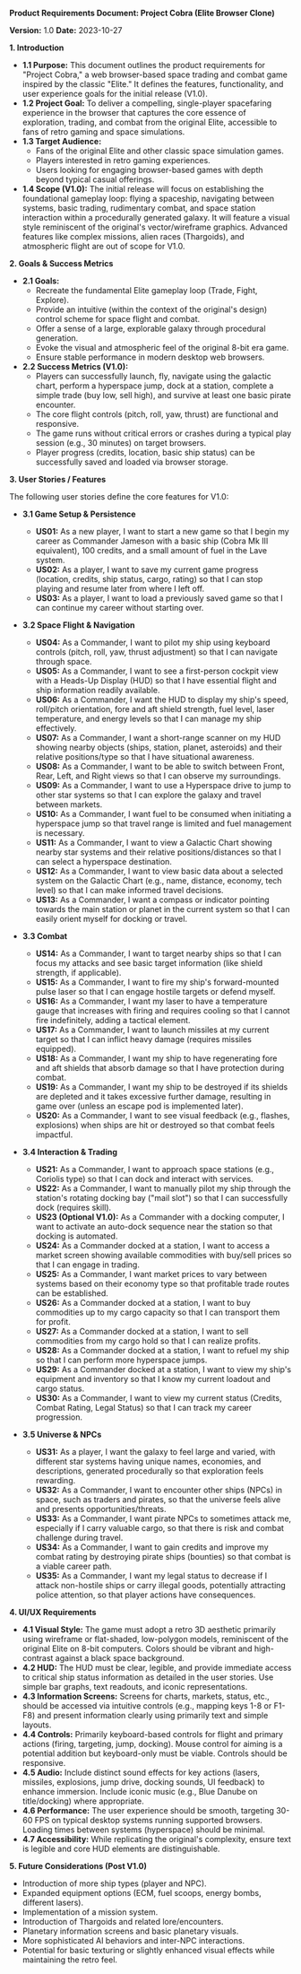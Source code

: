 **Product Requirements Document: Project Cobra (Elite Browser Clone)**

**Version:** 1.0
**Date:** 2023-10-27

**1. Introduction**

*   **1.1 Purpose:** This document outlines the product requirements for "Project Cobra," a web browser-based space trading and combat game inspired by the classic "Elite." It defines the features, functionality, and user experience goals for the initial release (V1.0).
*   **1.2 Project Goal:** To deliver a compelling, single-player spacefaring experience in the browser that captures the core essence of exploration, trading, and combat from the original Elite, accessible to fans of retro gaming and space simulations.
*   **1.3 Target Audience:**
    *   Fans of the original Elite and other classic space simulation games.
    *   Players interested in retro gaming experiences.
    *   Users looking for engaging browser-based games with depth beyond typical casual offerings.
*   **1.4 Scope (V1.0):** The initial release will focus on establishing the foundational gameplay loop: flying a spaceship, navigating between systems, basic trading, rudimentary combat, and space station interaction within a procedurally generated galaxy. It will feature a visual style reminiscent of the original's vector/wireframe graphics. Advanced features like complex missions, alien races (Thargoids), and atmospheric flight are out of scope for V1.0.

**2. Goals & Success Metrics**

*   **2.1 Goals:**
    *   Recreate the fundamental Elite gameplay loop (Trade, Fight, Explore).
    *   Provide an intuitive (within the context of the original's design) control scheme for space flight and combat.
    *   Offer a sense of a large, explorable galaxy through procedural generation.
    *   Evoke the visual and atmospheric feel of the original 8-bit era game.
    *   Ensure stable performance in modern desktop web browsers.
*   **2.2 Success Metrics (V1.0):**
    *   Players can successfully launch, fly, navigate using the galactic chart, perform a hyperspace jump, dock at a station, complete a simple trade (buy low, sell high), and survive at least one basic pirate encounter.
    *   The core flight controls (pitch, roll, yaw, thrust) are functional and responsive.
    *   The game runs without critical errors or crashes during a typical play session (e.g., 30 minutes) on target browsers.
    *   Player progress (credits, location, basic ship status) can be successfully saved and loaded via browser storage.

**3. User Stories / Features**

The following user stories define the core features for V1.0:

*   **3.1 Game Setup & Persistence**
    *   **US01:** As a new player, I want to start a new game so that I begin my career as Commander Jameson with a basic ship (Cobra Mk III equivalent), 100 credits, and a small amount of fuel in the Lave system.
    *   **US02:** As a player, I want to save my current game progress (location, credits, ship status, cargo, rating) so that I can stop playing and resume later from where I left off.
    *   **US03:** As a player, I want to load a previously saved game so that I can continue my career without starting over.

*   **3.2 Space Flight & Navigation**
    *   **US04:** As a Commander, I want to pilot my ship using keyboard controls (pitch, roll, yaw, thrust adjustment) so that I can navigate through space.
    *   **US05:** As a Commander, I want to see a first-person cockpit view with a Heads-Up Display (HUD) so that I have essential flight and ship information readily available.
    *   **US06:** As a Commander, I want the HUD to display my ship's speed, roll/pitch orientation, fore and aft shield strength, fuel level, laser temperature, and energy levels so that I can manage my ship effectively.
    *   **US07:** As a Commander, I want a short-range scanner on my HUD showing nearby objects (ships, station, planet, asteroids) and their relative positions/type so that I have situational awareness.
    *   **US08:** As a Commander, I want to be able to switch between Front, Rear, Left, and Right views so that I can observe my surroundings.
    *   **US09:** As a Commander, I want to use a Hyperspace drive to jump to other star systems so that I can explore the galaxy and travel between markets.
    *   **US10:** As a Commander, I want fuel to be consumed when initiating a hyperspace jump so that travel range is limited and fuel management is necessary.
    *   **US11:** As a Commander, I want to view a Galactic Chart showing nearby star systems and their relative positions/distances so that I can select a hyperspace destination.
    *   **US12:** As a Commander, I want to view basic data about a selected system on the Galactic Chart (e.g., name, distance, economy, tech level) so that I can make informed travel decisions.
    *   **US13:** As a Commander, I want a compass or indicator pointing towards the main station or planet in the current system so that I can easily orient myself for docking or travel.

*   **3.3 Combat**
    *   **US14:** As a Commander, I want to target nearby ships so that I can focus my attacks and see basic target information (like shield strength, if applicable).
    *   **US15:** As a Commander, I want to fire my ship's forward-mounted pulse laser so that I can engage hostile targets or defend myself.
    *   **US16:** As a Commander, I want my laser to have a temperature gauge that increases with firing and requires cooling so that I cannot fire indefinitely, adding a tactical element.
    *   **US17:** As a Commander, I want to launch missiles at my current target so that I can inflict heavy damage (requires missiles equipped).
    *   **US18:** As a Commander, I want my ship to have regenerating fore and aft shields that absorb damage so that I have protection during combat.
    *   **US19:** As a Commander, I want my ship to be destroyed if its shields are depleted and it takes excessive further damage, resulting in game over (unless an escape pod is implemented later).
    *   **US20:** As a Commander, I want to see visual feedback (e.g., flashes, explosions) when ships are hit or destroyed so that combat feels impactful.

*   **3.4 Interaction & Trading**
    *   **US21:** As a Commander, I want to approach space stations (e.g., Coriolis type) so that I can dock and interact with services.
    *   **US22:** As a Commander, I want to manually pilot my ship through the station's rotating docking bay ("mail slot") so that I can successfully dock (requires skill).
    *   **US23 (Optional V1.0):** As a Commander with a docking computer, I want to activate an auto-dock sequence near the station so that docking is automated.
    *   **US24:** As a Commander docked at a station, I want to access a market screen showing available commodities with buy/sell prices so that I can engage in trading.
    *   **US25:** As a Commander, I want market prices to vary between systems based on their economy type so that profitable trade routes can be established.
    *   **US26:** As a Commander docked at a station, I want to buy commodities up to my cargo capacity so that I can transport them for profit.
    *   **US27:** As a Commander docked at a station, I want to sell commodities from my cargo hold so that I can realize profits.
    *   **US28:** As a Commander docked at a station, I want to refuel my ship so that I can perform more hyperspace jumps.
    *   **US29:** As a Commander docked at a station, I want to view my ship's equipment and inventory so that I know my current loadout and cargo status.
    *   **US30:** As a Commander, I want to view my current status (Credits, Combat Rating, Legal Status) so that I can track my career progression.

*   **3.5 Universe & NPCs**
    *   **US31:** As a player, I want the galaxy to feel large and varied, with different star systems having unique names, economies, and descriptions, generated procedurally so that exploration feels rewarding.
    *   **US32:** As a Commander, I want to encounter other ships (NPCs) in space, such as traders and pirates, so that the universe feels alive and presents opportunities/threats.
    *   **US33:** As a Commander, I want pirate NPCs to sometimes attack me, especially if I carry valuable cargo, so that there is risk and combat challenge during travel.
    *   **US34:** As a Commander, I want to gain credits and improve my combat rating by destroying pirate ships (bounties) so that combat is a viable career path.
    *   **US35:** As a Commander, I want my legal status to decrease if I attack non-hostile ships or carry illegal goods, potentially attracting police attention, so that player actions have consequences.

**4. UI/UX Requirements**

*   **4.1 Visual Style:** The game must adopt a retro 3D aesthetic primarily using wireframe or flat-shaded, low-polygon models, reminiscent of the original Elite on 8-bit computers. Colors should be vibrant and high-contrast against a black space background.
*   **4.2 HUD:** The HUD must be clear, legible, and provide immediate access to critical ship status information as detailed in the user stories. Use simple bar graphs, text readouts, and iconic representations.
*   **4.3 Information Screens:** Screens for charts, markets, status, etc., should be accessed via intuitive controls (e.g., mapping keys 1-8 or F1-F8) and present information clearly using primarily text and simple layouts.
*   **4.4 Controls:** Primarily keyboard-based controls for flight and primary actions (firing, targeting, jump, docking). Mouse control for aiming is a potential addition but keyboard-only must be viable. Controls should be responsive.
*   **4.5 Audio:** Include distinct sound effects for key actions (lasers, missiles, explosions, jump drive, docking sounds, UI feedback) to enhance immersion. Include iconic music (e.g., Blue Danube on title/docking) where appropriate.
*   **4.6 Performance:** The user experience should be smooth, targeting 30-60 FPS on typical desktop systems running supported browsers. Loading times between systems (hyperspace) should be minimal.
*   **4.7 Accessibility:** While replicating the original's complexity, ensure text is legible and core HUD elements are distinguishable.

**5. Future Considerations (Post V1.0)**

*   Introduction of more ship types (player and NPC).
*   Expanded equipment options (ECM, fuel scoops, energy bombs, different lasers).
*   Implementation of a mission system.
*   Introduction of Thargoids and related lore/encounters.
*   Planetary information screens and basic planetary visuals.
*   More sophisticated AI behaviors and inter-NPC interactions.
*   Potential for basic texturing or slightly enhanced visual effects while maintaining the retro feel.

